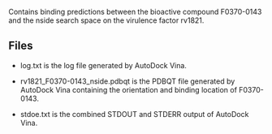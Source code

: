 Contains binding predictions between the bioactive compound F0370-0143 and the nside search space on the virulence factor rv1821.

## Files

- log.txt is the log file generated by AutoDock Vina.

- rv1821_F0370-0143_nside.pdbqt is the PDBQT file generated by AutoDock Vina containing the orientation and binding location of F0370-0143.

- stdoe.txt is the combined STDOUT and STDERR output of AutoDock Vina.

